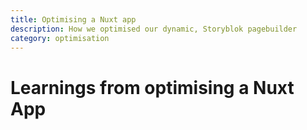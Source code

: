 ```yaml
---
title: Optimising a Nuxt app
description: How we optimised our dynamic, Storyblok pagebuilder
category: optimisation
---
```


# Learnings from optimising a Nuxt App